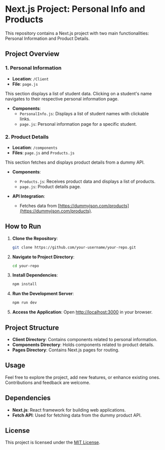 # Next.js Project: Personal Info and Products

This repository contains a Next.js project with two main functionalities: Personal Information and Product Details.

## Project Overview

### 1. Personal Information
- **Location**: `/Client`
- **File**: `page.js`

This section displays a list of student data. Clicking on a student's name navigates to their respective personal information page.

- **Components**:
  - `PersonalInfo.js`: Displays a list of student names with clickable links.
  - `page.js`: Personal information page for a specific student.

### 2. Product Details
- **Location**: `/components`
- **Files**: `page.js` and `Products.js`

This section fetches and displays product details from a dummy API.

- **Components**:
  - `Products.js`: Receives product data and displays a list of products.
  - `page.js`: Product details page.

- **API Integration**:
  - Fetches data from [https://dummyjson.com/products](https://dummyjson.com/products).

## How to Run

1. **Clone the Repository**:
   ```bash
   git clone https://github.com/your-username/your-repo.git
   ```

2. **Navigate to Project Directory**:
   ```bash
   cd your-repo
   ```

3. **Install Dependencies**:
   ```bash
   npm install
   ```

4. **Run the Development Server**:
   ```bash
   npm run dev
   ```

5. **Access the Application**:
   Open [http://localhost:3000](http://localhost:3000) in your browser.

## Project Structure

- **Client Directory**: Contains components related to personal information.
- **Components Directory**: Holds components related to product details.
- **Pages Directory**: Contains Next.js pages for routing.

## Usage

Feel free to explore the project, add new features, or enhance existing ones. Contributions and feedback are welcome.

## Dependencies

- **Next.js**: React framework for building web applications.
- **Fetch API**: Used for fetching data from the dummy product API.

## License

This project is licensed under the [MIT License](LICENSE).
